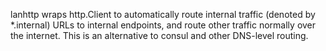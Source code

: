 lanhttp wraps http.Client to automatically route internal traffic (denoted by
*.internal) URLs to internal endpoints, and route other traffic normally over
the internet. This is an alternative to consul and other DNS-level routing.
